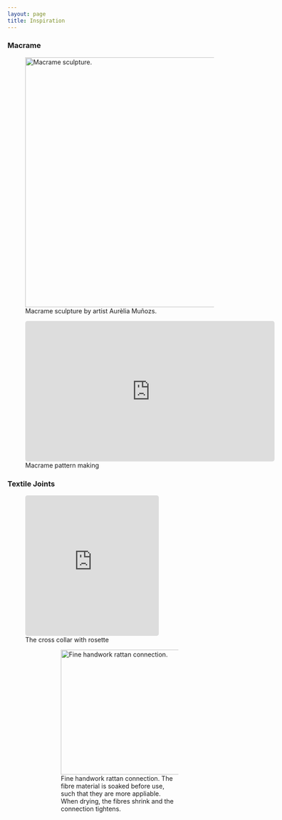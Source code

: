 ```yaml
---
layout: page
title: Inspiration
---
```


### Macrame

<figure>
  <img src="https://media.revistaad.es/photos/60c7443471da6779ff45a12a/master/w_1600,c_limit/189039.jpg" alt="Macrame sculpture." style="width:560px" class="center">
  <figcaption>Macrame sculpture by artist Aurèlia Muñozs.</figcaption>
</figure>

<figure>
<iframe width="560" height="315" src="https://www.youtube.com/embed/P0cei5ihF1c?start=9" title="YouTube video player" frameborder="0" allow="accelerometer; autoplay; clipboard-write; encrypted-media; gyroscope; picture-in-picture" allowfullscreen style="border-radius: 5px;"></iframe>
<figcaption>Macrame pattern making</figcaption>
</figure>

### Textile Joints

<figure>
<iframe wwidth="560" height="315" src="https://www.youtube.com/embed/4UXl5P9KYJE?start=28" title="YouTube video player" frameborder="0" allow="accelerometer; autoplay; clipboard-write; encrypted-media; gyroscope; picture-in-picture" allowfullscreen style="border-radius: 5px;"></iframe>
<figcaption>The cross collar with rosette</figcaption>
<figure>

<figure>
  <img src="https://bambus.rwth-aachen.de/eng/reports/connect/friction/pic/seilb2.jpeg" alt="Fine handwork rattan connection." style="width:280px" class="center">
  <figcaption>Fine handwork rattan connection. The fibre material is soaked before use, such that they are more appliable. When drying, the fibres shrink and the connection tightens.</figcaption>
</figure>



